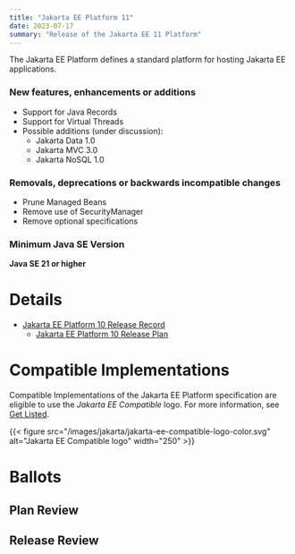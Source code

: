 ```yaml
---
title: "Jakarta EE Platform 11"
date: 2023-07-17
summary: "Release of the Jakarta EE 11 Platform"
---
```

The Jakarta EE Platform defines a standard platform for hosting Jakarta EE applications.

### New features, enhancements or additions
<!-- List here -->
* Support for Java Records 
* Support for Virtual Threads
* Possible additions (under discussion):
  * Jakarta Data 1.0
  * Jakarta MVC 3.0
  * Jakarta NoSQL 1.0

### Removals, deprecations or backwards incompatible changes
<!-- List here -->
* Prune Managed Beans
* Remove use of SecurityManager
* Remove optional specifications

### Minimum Java SE Version
<!-- Specify the minimum required Java SE version for this specification -->
**Java SE 21 or higher**

# Details

* [Jakarta EE Platform 10 Release Record](https://projects.eclipse.org/projects/ee4j.jakartaee-platform/releases/11)
  * [Jakarta EE Platform 10 Release Plan](https://jakartaee.github.io/jakartaee-platform/jakartaee11/JakartaEE11ReleasePlan)

# Compatible Implementations

Compatible Implementations of the Jakarta EE Platform specification are eligible to use the _Jakarta EE Compatible_ logo. For more information, see [Get Listed](/compatibility/get-listed/).

{{< figure src="/images/jakarta/jakarta-ee-compatible-logo-color.svg" alt="Jakarta EE Compatible logo" width="250" >}}

<!--* [Jakarta EE 11 Compatible Implementations](https://jakarta.ee/compatibility/certification/11/)-->

# Ballots

## Plan Review

## Release Review
